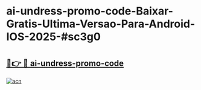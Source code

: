 # ai-undress-promo-code-Baixar-Gratis-Ultima-Versao-Para-Android-IOS-2025-#sc3g0

# <h2><a href="https://ainizakaria.my?title=ai-undress-promo-code&ref=25M">🔗👉 🔴 ai-undress-promo-code</a></h2>

[![acn](https://github.com/user-attachments/assets/0f9c940e-d8b0-45ae-aac7-cd30a18b3e1c)](https://ainizakaria.my?title=ai-undress-promo-code&ref=25M)

